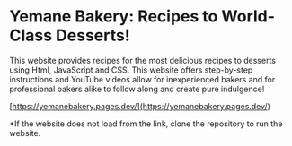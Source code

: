 # Yemane Bakery: Recipes to World-Class Desserts!

This website provides recipes for the most delicious recipes to desserts using Html, JavaScript and CSS. This website offers step-by-step instructions and YouTube videos allow for inexperienced bakers and for professional bakers alike to follow along and create pure indulgence!

[https://yemanebakery.pages.dev/](https://yemanebakery.pages.dev/)

*If the website does not load from the link, clone the repository to run the website.
